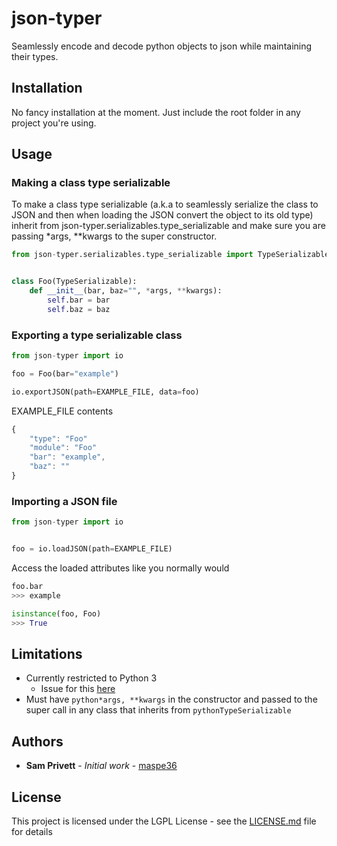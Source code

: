 # json-typer
Seamlessly encode and decode python objects to json while maintaining their types.

## Installation
No fancy installation at the moment. Just include the root folder in any project you're using.

## Usage
### Making a class type serializable
To make a class type serializable (a.k.a to seamlessly serialize the class to JSON and then when loading the JSON convert the object to its old type) inherit from json-typer.serializables.type_serializable and make sure you are passing *args, **kwargs to the super constructor.
```python
from json-typer.serializables.type_serializable import TypeSerializable


class Foo(TypeSerializable):
    def __init__(bar, baz="", *args, **kwargs):
        self.bar = bar
        self.baz = baz
```

### Exporting a type serializable class
```python
from json-typer import io

foo = Foo(bar="example")

io.exportJSON(path=EXAMPLE_FILE, data=foo)
```

EXAMPLE_FILE contents
```javascript
{
    "type": "Foo"
    "module": "Foo"
    "bar": "example",
    "baz": ""
}
```

### Importing a JSON file
```python
from json-typer import io


foo = io.loadJSON(path=EXAMPLE_FILE)
```

Access the loaded attributes like you normally would
```python
foo.bar
>>> example

isinstance(foo, Foo)
>>> True
```

## Limitations
- Currently restricted to Python 3
    - Issue for this [here](https://github.com/maspe36/json-typer/issues/1)
- Must have ```python*args, **kwargs``` in the constructor and passed to the super call in any class that inherits from ```pythonTypeSerializable```

## Authors
* **Sam Privett** - *Initial work* - [maspe36](https://github.com/maspe36)

## License
This project is licensed under the LGPL License - see the [LICENSE.md](LICENSE.md) file for details
